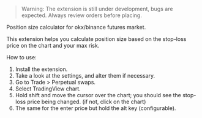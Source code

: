> Warning: The extension is still under development, bugs are expected. Always review orders before placing.

Position size calculator for okx/binance futures market.

This extension helps you calculate position size based on the stop-loss price on the chart and your max risk.

How to use:

1. Install the extension.
2. Take a look at the settings, and alter them if necessary.
3. Go to Trade > Perpetual swaps.
4. Select TradingView chart.
5. Hold shift and move the cursor over the chart; you should see the stop-loss price being changed. (if not, click on the chart)
6. The same for the enter price but hold the alt key (configurable).
